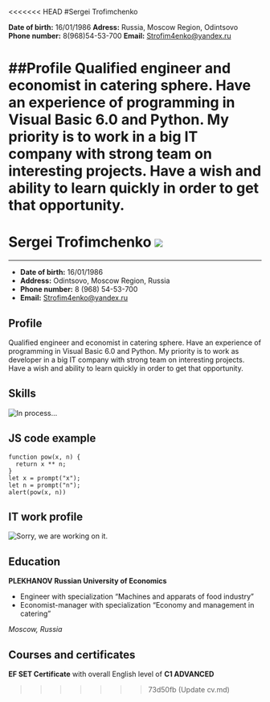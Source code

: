 <<<<<<< HEAD
#Sergei Trofimchenko

**Date of birth:** 16/01/1986 **Adress:** Russia, Moscow Region, Odintsovo
**Phone number:** 8(968)54-53-700 **Email:** Strofim4enko@yandex.ru

##Profile
Qualified engineer and economist in catering sphere. Have an experience of programming in Visual Basic 6.0 and Python. My priority is to work in a big IT company with strong team on interesting projects. Have a wish and ability to learn quickly in order to get that opportunity.
=======

# Sergei Trofimchenko ![](https://i.imgur.com/qFuO0FW.jpg)

---

- **Date of birth:** 16/01/1986
- **Address:** Odintsovo, Moscow Region, Russia
- **Phone number:** 8 (968) 54-53-700
- **Email:** Strofim4enko@yandex.ru

## Profile

Qualified engineer and economist in catering sphere. Have an experience of programming in Visual Basic 6.0 and Python. My priority is to work as developer in a big IT company with strong team on interesting projects. Have a wish and ability to learn quickly in order to get that opportunity.

## Skills

![](https://i.imgur.com/VTGADO4.jpeg "In process...")

## JS code example

```
function pow(x, n) {
  return x ** n;
}
let x = prompt("x");
let n = prompt("n");
alert(pow(x, n))
```

## IT work profile

![](https://i.imgur.com/bQQiSg1.jpeg "Sorry, we are working on it.")

## Education

**PLEKHANOV Russian University of Economics**

- Engineer with specialization “Machines and apparats of food industry”
- Economist-manager with specialization “Economy and management in catering”

_Moscow, Russia_

## Courses and certificates

**EF SET Certificate** with overall English level of **C1 ADVANCED**

> > > > > > > 73d50fb (Update cv.md)
